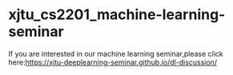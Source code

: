 # xjtu_cs2201_machine-learning-seminar
If you are interested in our machine learning seminar,please click here:https://xjtu-deeplearning-seminar.github.io/dl-discussion/
